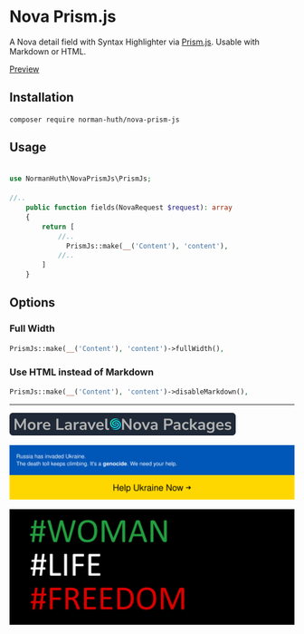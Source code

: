 # Nova Prism.js

A Nova detail field with Syntax Highlighter via [Prism.js](https://prismjs.com/). Usable with Markdown or HTML.

[Preview](https://knowledge-base.huth.it/resources/articles/1)

## Installation

```shell
composer require norman-huth/nova-prism-js
```

## Usage

```php

use NormanHuth\NovaPrismJs\PrismJs;

//..
    public function fields(NovaRequest $request): array
    {
        return [
            //..
              PrismJs::make(__('Content'), 'content'),
            //..
        ]
    }

```

## Options

### Full Width

```php
PrismJs::make(__('Content'), 'content')->fullWidth(),
```


### Use HTML instead of Markdown

```php
PrismJs::make(__('Content'), 'content')->disableMarkdown(),
```

---
[![More Laravel Nova Packages](https://raw.githubusercontent.com/Muetze42/asset-repo/main/svg/more-laravel-nova-packages.svg)](https://huth.it/nova-packages)


[![Stand With Ukraine](https://raw.githubusercontent.com/vshymanskyy/StandWithUkraine/main/banner2-direct.svg)](https://vshymanskyy.github.io/StandWithUkraine/)

[![Woman. Life. Freedom.](https://raw.githubusercontent.com/Muetze42/Muetze42/2033b219c6cce0cb656c34da5246434c27919bcd/files/iran-banner-big.svg)](https://linktr.ee/CurrentPetitionsFreeIran)
